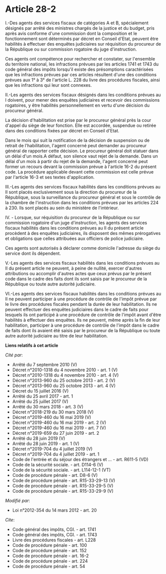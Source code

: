 # Article 28-2

I.-Des agents des services fiscaux de catégories A et B, spécialement désignés par arrêté des ministres chargés de la justice
et du budget, pris après avis conforme d'une commission dont la composition et le fonctionnement sont déterminés par décret
en Conseil d'Etat, peuvent être habilités à effectuer des enquêtes judiciaires sur réquisition du procureur de la République
ou sur commission rogatoire du juge d'instruction. 

Ces agents ont compétence pour rechercher et constater, sur l'ensemble du territoire national, les infractions prévues par
les articles 1741 et 1743 du code général des impôts lorsqu'il existe des présomptions caractérisées que les infractions
prévues par ces articles résultent d'une des conditions prévues aux 1° à 3° de l'article L. 228 du livre des procédures
fiscales, ainsi que les infractions qui leur sont connexes. 

II.-Les agents des services fiscaux désignés dans les conditions prévues au I doivent, pour mener des enquêtes judiciaires et
recevoir des commissions rogatoires, y être habilités personnellement en vertu d'une décision du procureur général. 

La décision d'habilitation est prise par le procureur général près la cour d'appel du siège de leur fonction. Elle est
accordée, suspendue ou retirée dans des conditions fixées par décret en Conseil d'Etat. 

Dans le mois qui suit la notification de la décision de suspension ou de retrait de l'habilitation, l'agent concerné peut
demander au procureur général de rapporter cette décision. Le procureur général doit statuer dans un délai d'un mois.A
défaut, son silence vaut rejet de la demande. Dans un délai d'un mois à partir du rejet de la demande, l'agent concerné peut
former un recours devant la commission prévue à l'article 16-2 du présent code. La procédure applicable devant cette
commission est celle prévue par l'article 16-3 et ses textes d'application. 

III.-Les agents des services fiscaux habilités dans les conditions prévues au II sont placés exclusivement sous la direction
du procureur de la République, sous la surveillance du procureur général et sous le contrôle de la chambre de l'instruction
dans les conditions prévues par les articles 224 à 230. Ils sont placés au sein du ministère de l'intérieur. 

IV. - Lorsque, sur réquisition du procureur de la République ou sur commission rogatoire d'un juge d'instruction, les agents
des services fiscaux habilités dans les conditions prévues au II du présent article procèdent à des enquêtes judiciaires, ils
disposent des mêmes prérogatives et obligations que celles attribuées aux officiers de police judiciaire.

Ces agents sont autorisés à déclarer comme domicile l'adresse du siège du service dont ils dépendent.

V.-Les agents des services fiscaux habilités dans les conditions prévues au II du présent article ne peuvent, à peine de
nullité, exercer d'autres attributions ou accomplir d'autres actes que ceux prévus par le présent code dans le cadre des
faits dont ils sont saisis par le procureur de la République ou toute autre autorité judiciaire. 

VI.-Les agents des services fiscaux habilités dans les conditions prévues au II ne peuvent participer à une procédure de
contrôle de l'impôt prévue par le livre des procédures fiscales pendant la durée de leur habilitation. Ils ne peuvent
effectuer des enquêtes judiciaires dans le cadre de faits pour lesquels ils ont participé à une procédure de contrôle de
l'impôt avant d'être habilités à effectuer des enquêtes. Ils ne peuvent, même après la fin de leur habilitation, participer à
une procédure de contrôle de l'impôt dans le cadre de faits dont ils avaient été saisis par le procureur de la République ou
toute autre autorité judiciaire au titre de leur habilitation.

**Liens relatifs à cet article**

_Cité par_:

  - Arrêté du 7 septembre 2010 (V)
  - Décret n°2010-1318 du 4 novembre 2010 - art. 1 (V)
  - Décret n°2010-1318 du 4 novembre 2010 - art. 4 (V)
  - Décret n°2013-960 du 25 octobre 2013 - art. 2 (V)
  - Décret n°2013-960 du 25 octobre 2013 - art. 4 (V)
  - Décret du 15 juillet 2016 (V)
  - Arrêté du 25 avril 2017 - art. 1
  - Arrêté du 25 juillet 2017 (V)
  - Arrêté du 30 mars 2018 - art. 3 (V)
  - Décret n°2018-219 du 30 mars 2018 (V)
  - Décret n°2019-460 du 16 mai 2019 (V)
  - Décret n°2019-460 du 16 mai 2019 - art. 2 (V)
  - Décret n°2019-460 du 16 mai 2019 - art. 7 (V)
  - Décret n°2019-659 du 27 juin 2019 - art. 2
  - Arrêté du 28 juin 2019 (V)
  - Arrêté du 28 juin 2019 - art. 1 (V)
  - Décret n°2019-704 du 4 juillet 2019 (V)
  - Décret n°2019-704 du 4 juillet 2019 - art. 1
  - Code de l'entrée et du séjour des étrangers et ... - art. R611-5 (VD)
  - Code de la sécurité sociale. - art. D114-6 (V)
  - Code de la sécurité sociale. - art. L114-12-1 (VT)
  - Code de procédure pénale - art. D8-6 (V)
  - Code de procédure pénale - art. R15-33-29-13 (V)
  - Code de procédure pénale - art. R15-33-29-5 (V)
  - Code de procédure pénale - art. R15-33-29-9 (V)

_Modifié par_:

  - Loi n°2012-354 du 14 mars 2012 - art. 20

_Cite_:

  - Code général des impôts, CGI. - art. 1741
  - Code général des impôts, CGI. - art. 1743
  - Livre des procédures fiscales - art. L228
  - Code de procédure pénale - art. 100
  - Code de procédure pénale - art. 152
  - Code de procédure pénale - art. 16-2
  - Code de procédure pénale - art. 224
  - Code de procédure pénale - art. 54
